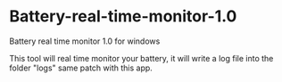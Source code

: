 # Battery-real-time-monitor-1.0
Battery real time monitor 1.0 for windows

This tool will real time monitor your battery, it will write a log file into the folder "logs" same patch with this app.
